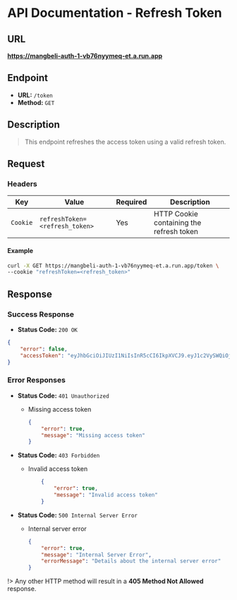 # **API Documentation - Refresh Token**

## URL

**https://mangbeli-auth-1-vb76nyymeq-et.a.run.app**

## Endpoint

- **URL:** `/token`
- **Method:** `GET`

## Description

> This endpoint refreshes the access token using a valid refresh token.

## Request

### Headers

| Key            | Value                        | Required | Description                                    |
| -------------- | ---------------------------- | -------- | ---------------------------------------------- |
| `Cookie`       | `refreshToken=<refresh_token>`| Yes     | HTTP Cookie containing the refresh token       |

#### Example
```bash
curl -X GET https://mangbeli-auth-1-vb76nyymeq-et.a.run.app/token \
--cookie "refreshToken=<refresh_token>"
```

## Response

### Success Response

- **Status Code:** `200 OK`
```json
{
    "error": false,
    "accessToken": "eyJhbGciOiJIUzI1NiIsInR5cCI6IkpXVCJ9.eyJ1c2VySWQiOjIsIm5hbWUiOiJsb3JlbSIsImVtYWlsIjoibG9yZW1AdGVzdC5jb20iLCJpYXQiOjE3MDE0MzQ1NTgsImV4cCI6MTcwMTQzNDYxOH0.FPLbgjwx_cy2wWzydB91cYl3Pm2jG-pMgWh317s_Xck"
}
```

### Error Responses

- **Status Code:** `401 Unauthorized`
    - Missing access token
        ```json
        {
            "error": true,
            "message": "Missing access token"
        }
        ```

- **Status Code:** `403 Forbidden`
    - Invalid access token
        ```json
            {
                "error": true,
                "message": "Invalid access token"
            }
        ```

- **Status Code:** `500 Internal Server Error`
    - Internal server error
        ```json
        {
            "error": true,
            "message": "Internal Server Error",
            "errorMessage": "Details about the internal server error"
        }
        ```

!> Any other HTTP method will result in a **405 Method Not Allowed** response.
